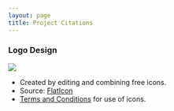 ```yaml
---
layout: page
title: Project Citations
---
```


### Logo Design
![](../img/logo_0.png)
 - Created by editing and combining free icons.
 - Source: [FlatIcon](https://www.flaticon.com/)
 - [Terms and Conditions](https://profile.flaticon.com/license/free) for use of icons.
